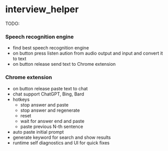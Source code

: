 # interview_helper
TODO:
### Speech recognition engine
* find best speech recognition engine
* on button press listen aution from audio output and input and convert it to text
* on button release send text to Chrome extension
### Chrome extension
* on button release paste text to chat
* chat support ChatGPT, Bing, Bard
* hotkeys
  * stop answer and paste
  * stop answer and regenerate
  * reset
  * wait for answer end and paste
  * paste previous N-th sentence
* auto paste initial prompt
* generate keyword for search and show results
* runtime self diagnostics and UI for quick fixes
